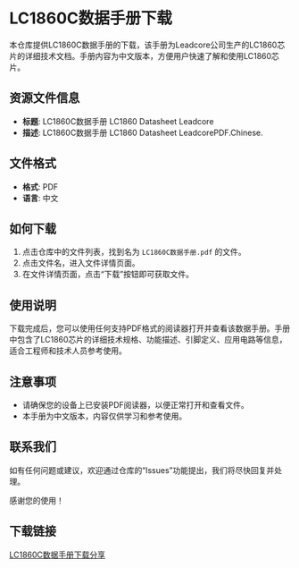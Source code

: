 # LC1860C数据手册下载

本仓库提供LC1860C数据手册的下载，该手册为Leadcore公司生产的LC1860芯片的详细技术文档。手册内容为中文版本，方便用户快速了解和使用LC1860芯片。

## 资源文件信息

- **标题**: LC1860C数据手册 LC1860 Datasheet Leadcore
- **描述**: LC1860C数据手册 LC1860 Datasheet LeadcorePDF.Chinese.

## 文件格式

- **格式**: PDF
- **语言**: 中文

## 如何下载

1. 点击仓库中的文件列表，找到名为 `LC1860C数据手册.pdf` 的文件。
2. 点击文件名，进入文件详情页面。
3. 在文件详情页面，点击“下载”按钮即可获取文件。

## 使用说明

下载完成后，您可以使用任何支持PDF格式的阅读器打开并查看该数据手册。手册中包含了LC1860芯片的详细技术规格、功能描述、引脚定义、应用电路等信息，适合工程师和技术人员参考使用。

## 注意事项

- 请确保您的设备上已安装PDF阅读器，以便正常打开和查看文件。
- 本手册为中文版本，内容仅供学习和参考使用。

## 联系我们

如有任何问题或建议，欢迎通过仓库的“Issues”功能提出，我们将尽快回复并处理。

感谢您的使用！

## 下载链接

[LC1860C数据手册下载分享](https://pan.quark.cn/s/a26744fce8b7)